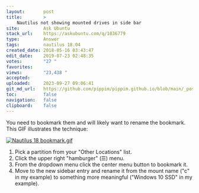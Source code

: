 ```yaml
---
layout:       post
title:        >
    Nautilus not showing mounted drives in side bar
site:         Ask Ubuntu
stack_url:    https://askubuntu.com/q/1036779
type:         Answer
tags:         nautilus 18.04
created_date: 2018-05-16 03:43:47
edit_date:    2019-07-23 02:48:35
votes:        "27 "
favorites:    
views:        "23,438 "
accepted:     
uploaded:     2023-09-27 09:06:41
git_md_url:   https://github.com/pippim/pippim.github.io/blob/main/_posts/2018/2018-05-16-Nautilus-not-showing-mounted-drives-in-side-bar.md
toc:          false
navigation:   false
clipboard:    false
---
```


You need to bookmark them and will likely want to rename the bookmark. This GIF illustrates the technique:

[![Nautilus 18 bookmark.gif][1]][1]

1. Pick a partition from your "Other Locations" list.
1. Click the upper right "hamburger"  (☰) menu.
1. From the dropdown menu click the center menu button to bookmark it.
1. Move to the new sidebar entry and rename it from the mount name ("c" in my example) to something more meaningful ("Windows 10 SSD" in my example).

  [1]: https://i.stack.imgur.com/NjnP9.gif
